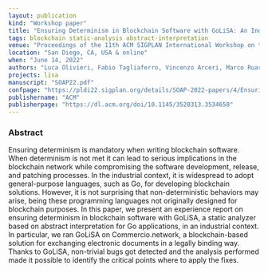 ```yaml
---
layout: publication
kind: "Workshop paper"
title: "Ensuring Determinism in Blockchain Software with GoLiSA: An Industrial Experience Report"
tags: blockchain static-analysis abstract-interpretation
venue: "Proceedings of the 11th ACM SIGPLAN International Workshop on the State Of the Art in Program Analysis (SOAP 2022)"
location: "San Diego, CA, USA & online"
when: "June 14, 2022"
authors: "Luca Olivieri, Fabio Tagliaferro, Vincenzo Arceri, Marco Ruaro, Luca Negrini, Agostino Cortesi, Pietro Ferrara, Fausto Spoto, Enrico Tallin"
projects: lisa
manuscript: "SOAP22.pdf"
confpage: "https://pldi22.sigplan.org/details/SOAP-2022-papers/4/Ensuring-Determinism-in-Blockchain-Software-with-GoLiSA-An-Industrial-Experience-Rep"
publishername: "ACM"
publisherpage: "https://dl.acm.org/doi/10.1145/3520313.3534658"
---
```


### Abstract

Ensuring determinism is mandatory when writing blockchain software. When determinism is not met it can lead to serious implications in the blockchain network while compromising the software development, release, and patching processes. In the industrial context, it is widespread to adopt general-purpose languages, such as Go, for developing blockchain solutions. However, it is not surprising that non-deterministic behaviors may arise, being these programming languages not originally designed for blockchain purposes. In this paper, we present an experience report on ensuring determinism in blockchain software with GoLiSA, a static analyzer based on abstract interpretation for Go applications, in an industrial context. In particular, we ran GoLiSA on Commercio.network, a blockchain-based solution for exchanging electronic documents in a legally binding way. Thanks to GoLiSA, non-trivial bugs got detected and the analysis performed made it possible to identify the critical points where to apply the fixes.
